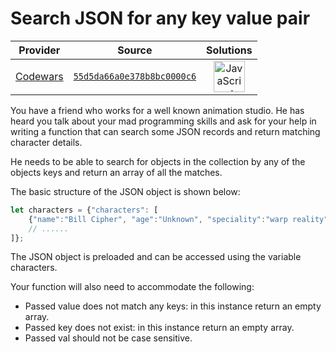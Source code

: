 [_metadata_:generated]: - "true"

# Search JSON for any key value pair

<!-- INFO TABLE BEGIN -->

| Provider                                        | Source                                                                               | Solutions                                                                                                                                                    |
| :---------------------------------------------: | :----------------------------------------------------------------------------------: | :----------------------------------------------------------------------------------------------------------------------------------------------------------: |
| [Codewars](../../../docs/providers/Codewars.md) | [`55d5da66a0e378b8bc0000c6`](https://www.codewars.com/kata/55d5da66a0e378b8bc0000c6) | [<img src="https://res.cloudinary.com/rascaltwo/image/upload/v1631924076/javascript_ehszr7.svg" alt="JavaScript" title="JavaScript" width="50" />](solve.js) |

<!-- INFO TABLE END -->

You have a friend who works for a well known animation studio.  He has heard you talk about your mad programming skills and ask for your help in writing a function that can search some JSON records and return matching character details.  

He needs to be able to search for objects in the collection by any of the objects keys and return an array of all the matches.
  
The basic structure of the JSON object is shown below:

```javascript
let characters = {"characters": [
    {"name":"Bill Cipher", "age":"Unknown", "speciality":"warp reality"},
    // ......
]};
```

The JSON object is preloaded and can be accessed using the variable characters.

Your function will also need to accommodate the following:

- Passed value does not match any keys: in this instance return an empty array.
- Passed key does not exist: in this instance return an empty array.
- Passed val should not be case sensitive.



